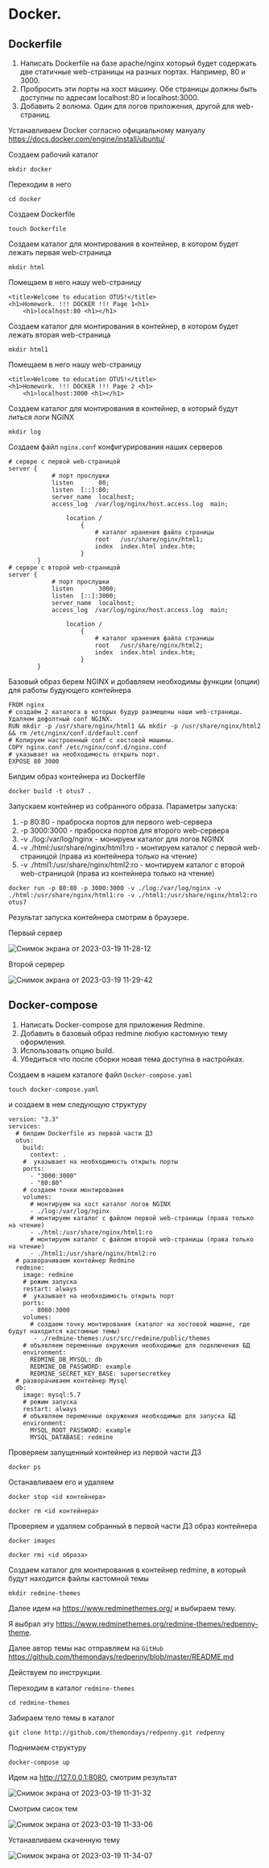 # Docker.
## Dockerfile
1. Написать Dockerfile на базе apache/nginx который будет содержать две статичные web-страницы на разных портах. Например, 80 и 3000.
2. Пробросить эти порты на хост машину. Обе страницы должны быть доступны по адресам
localhost:80 и localhost:3000.
3. Добавить 2 волюма. Один для логов приложения, другой для web-страниц.

Устанавливаем Docker согласно официальному мануалу https://docs.docker.com/engine/install/ubuntu/

Создаем рабочий каталог

```
mkdir docker
```
Переходим в него

```
cd docker
```

Создаем Dockerfile

```
touch Dockerfile
```
Создаем каталог для монтирования в контейнер, в котором будет лежать первая web-страница

```
mkdir html
```
Помещаем в него нашу web-страницу

```
<title>Welcome to education OTUS!</title>
<h1>Homework. !!! DOCKER !!! Page 1<h1>
    <h1>localhost:80 <h1></h1>
```

Создаем каталог для монтирования в контейнер, в котором будет лежать вторая web-страница

```
mkdir html1
```
Помещаем в него нашу web-страницу

```
<title>Welcome to education OTUS!</title>
<h1>Homework. !!! DOCKER !!! Page 2 <h1>
    <h1>localhost:3000 <h1></h1>
```
Создаем каталог для монтирования в контейнер, в который будут литься логи NGINX

```
mkdir log
```
Создаем файл `nginx.conf` конфигурирования наших серверов

```
# сервре с первой web-страницой
server {
            # порт прослушки
            listen       80;
            listen  [::]:80;
            server_name  localhost;
            access_log  /var/log/nginx/host.access.log  main;

                location / 
                    {
                        # каталог хранения файла страницы
                        root   /usr/share/nginx/html1;
                        index  index.html index.htm;
                    }
        }
# сервре с второй web-страницой
server { 
            # порт прослушки
            listen       3000;
            listen  [::]:3000;
            server_name  localhost;
            access_log  /var/log/nginx/host.access.log  main;

                location / 
                    {
                        # каталог хранения файла страницы
                        root   /usr/share/nginx/html2;
                        index  index.html index.htm;
                    }
        }
```
Базовый образ берем NGINX и добавляем необходимы функции (опции) для работы будующего контейнера

```
FROM nginx
# создаём 2 каталога в которых будур размещены наши web-страницы. Удаляем дефолтный conf NGINX.
RUN mkdir -p /usr/share/nginx/html1 && mkdir -p /usr/share/nginx/html2 && rm /etc/nginx/conf.d/default.conf
# Копируем настроенный conf с хостовой машины.
COPY nginx.conf /etc/nginx/conf.d/nginx.conf
# указывает на необходимость открыть порт.
EXPOSE 80 3000
```


Билдим образ контейнера из Dockerfile

```
docker build -t otus7 .
```
Запускаем контейнер из собранного образа. Параметры запуска:

1. -p 80:80 - праброска портов для первого web-сервера
2. -p 3000:3000 - праброска портов для второго web-сервера
3. -v ./log:/var/log/nginx - монируем  каталог для логов NGINX
4. -v ./html:/usr/share/nginx/html1:ro - монтируем каталог с первой web-страницой (права из контейнера только на чтение)
5. -v ./html1:/usr/share/nginx/html2:ro - монтируем каталог с второй web-страницой (права из контейнера только на чтение)

```
docker run -p 80:80 -p 3000:3000 -v ./log:/var/log/nginx -v ./html:/usr/share/nginx/html1:ro -v ./html1:/usr/share/nginx/html2:ro  otus7
```
Результат запуска контейнера смотрим в браузере.

Первый сервер

![Снимок экрана от 2023-03-19 11-28-12](https://user-images.githubusercontent.com/114483769/226151099-04c75b0f-9e5a-43d8-974a-ed3dc2413800.png)

Второй серврер

![Снимок экрана от 2023-03-19 11-29-42](https://user-images.githubusercontent.com/114483769/226151110-07f7291d-21a7-4237-b0c5-4478bed73a2d.png)

## Docker-compose

1. Написать Docker-compose для приложения Redmine.
2. Добавить в базовый образ redmine любую кастомную тему оформления.
3. Использовать опцию build.
4. Убедиться что после сборки новая тема доступна в настройках.

Создаем в нашем каталоге файл `Docker-compose.yaml`

```
touch docker-compose.yaml
```

и создаем в нем следующую структуру

```
version: "3.3"
services:
  # билдим Dockerfile из первой части ДЗ
  otus:
    build:
      context: .
    #  указывает на необходимость открыть порты 
    ports:
      - "3000:3000"
      - "80:80"
    # создаем точки монтирования  
    volumes:
      # монтируем на хост каталог логов NGINX
      - ./log:/var/log/nginx
      # монтируем каталог с файлом первой web-страницы (права только на чтение)
      - ./html:/usr/share/nginx/html1:ro
      # монтируем каталог с файлом второй web-страницы (права только на чтение)
      - ./html1:/usr/share/nginx/html2:ro
  # разворачиваем контейнер Redmine
  redmine:
    image: redmine
    # режим запуска
    restart: always
    #  указывает на необходимость открыть порт
    ports:
      - 8080:3000
    volumes:
      # создаем точку монтирования (каталог на хостовой машине, где будут находится кастомные темы) 
       - ./redmine-themes:/usr/src/redmine/public/themes
    # объявляем переменные окружения необходимые для подключения БД
    environment:
      REDMINE_DB_MYSQL: db
      REDMINE_DB_PASSWORD: example
      REDMINE_SECRET_KEY_BASE: supersecretkey
  # разворачиваем контейнер Mysql
  db:
    image: mysql:5.7
    # режим запуска
    restart: always
    # объявляем переменные окружения необходимые для запуска БД
    environment:
      MYSQL_ROOT_PASSWORD: example
      MYSQL_DATABASE: redmine
```

Проверяем запущенный контейнер из первой части ДЗ

```
docker ps
```

Останавливаем его и удаляем

```
docker stop <id контейнера>

docker rm <id контейнера>
```

Проверяем и удаляем собранный в первой части ДЗ образ контейнера

```
docker images 

docker rmi <id образа>
```

Создаем каталог для монтирования в контейнер redmine, в который будут находится файлы кастомной темы

```
mkdir redmine-themes
```
Далее идем на https://www.redminethemes.org/ и выбираем тему.

Я выбрал эту https://www.redminethemes.org/redmine-themes/redpenny-theme.

Далее автор темы нас отправляем на `GitHub` https://github.com/themondays/redpenny/blob/master/README.md

Действуем по инструкции.

Переходим в каталог `redmine-themes`

```
cd redmine-themes
```

Забираем тело темы в каталог

```
git clone http://github.com/themondays/redpenny.git redpenny
``` 

Поднимаем структуру

```
docker-compose up
```
Идем на http://127.0.0.1:8080, смотрим результат

![Снимок экрана от 2023-03-19 11-31-32](https://user-images.githubusercontent.com/114483769/226151121-2dbcd4ce-cc12-464d-8ad0-b54fd2d00700.png)

Смотрим сисок тем

![Снимок экрана от 2023-03-19 11-33-06](https://user-images.githubusercontent.com/114483769/226151123-39b28356-10d5-4e2d-bb32-18f28e185bed.png)

Устанавливаем скаченную тему

![Снимок экрана от 2023-03-19 11-34-07](https://user-images.githubusercontent.com/114483769/226151126-ab52c8cb-403e-4545-95c4-a2bba6b2568a.png)
